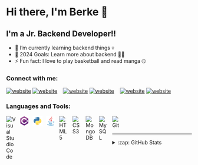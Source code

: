 # Hi there, I'm Berke 👋

## I'm a Jr. Backend Developer!!

- 🌱 I’m currently learning backend things 💀
- 🥅 2024 Goals: Learn more about backend 😶‍🌫️
- ⚡ Fun fact: I love to play basketball and read manga 🤐

### Connect with me:

[![website](./img/twitter-light.svg)](https://twitter.com/berkecore#gh-light-mode-only)
[![website](./img/twitter-dark.svg)](https://twitter.com/berkecore#gh-dark-mode-only)
&nbsp;&nbsp;
[![website](./img/linkedin-light.svg)](https://linkedin.com/in/berkecore#gh-light-mode-only)
[![website](./img/linkedin-dark.svg)](https://linkedin.com/in/berkecore#gh-dark-mode-only)
&nbsp;&nbsp;
[![website](./img/instagram-light.svg)](https://instagram.com/berkecore#gh-light-mode-only)
[![website](./img/instagram-dark.svg)](https://instagram.com/berkecore#gh-dark-mode-only)

### Languages and Tools:

<img align="left" alt="Visual Studio Code" width="26px" src="https://cdn.jsdelivr.net/gh/devicons/devicon/icons/vscode/vscode-original.svg" style="padding-right:10px;" />
<img align="left" alt="Csharp" width="26px" src="https://github.com/devicons/devicon/blob/v2.16.0/icons/csharp/csharp-original.svg" style="padding-right:10px;" />
<img align="left" alt="Python" width="26px" src="https://github.com/devicons/devicon/blob/v2.16.0/icons/python/python-original.svg" style="padding-right:10px;" />
<img align="left" alt="Java" width="26px" src="https://github.com/devicons/devicon/blob/v2.16.0/icons/java/java-original.svg" style="padding-right:10px;" />
<img align="left" alt="HTML5" width="26px" src="https://cdn.jsdelivr.net/gh/devicons/devicon/icons/html5/html5-original.svg" style="padding-right:10px;" />
<img align="left" alt="CSS3" width="26px" src="https://cdn.jsdelivr.net/gh/devicons/devicon/icons/css3/css3-original.svg" style="padding-right:10px;" />
<img align="left" alt="MongoDB" width="26px" src="https://cdn.jsdelivr.net/gh/devicons/devicon/icons/mongodb/mongodb-original.svg" style="padding-right:10px;" />
<img align="left" alt="MySQL" width="26px" src="https://cdn.jsdelivr.net/gh/devicons/devicon/icons/mysql/mysql-original.svg" style="padding-right:10px;" />
<img align="left" alt="Git" width="26px" src="https://cdn.jsdelivr.net/gh/devicons/devicon/icons/git/git-original.svg" style="padding-right:10px;" />

<br />
<br />

---

<details>
  <summary>:zap: GitHub Stats</summary>

  <img align="left" alt="berkecore's GitHub Stats" src="https://github-readme-stats.vercel.app/api?username=berkecore&show_icons=true&hide_border=false&title_color=ff652f&icon_color=FFE400&bg_color=09131B&text_color=ffffff&border_color=0c1a25" />

</details>

[twitter]: https://twitter.com/berkecore
[instagram]: https://instagram.com/berkecore
[linkedin]: https://linkedin.com/in/berkecore

